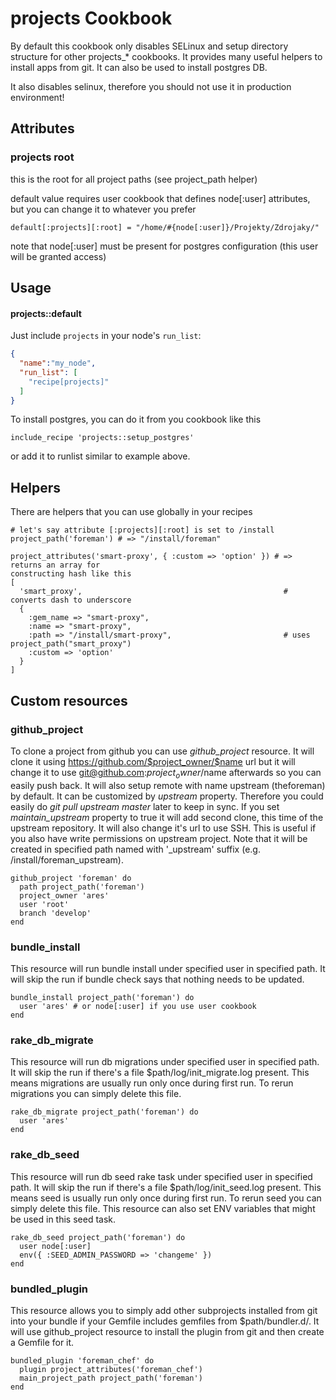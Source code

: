 projects Cookbook
=================

By default this cookbook only disables SELinux and setup directory structure for other projects_* cookbooks.
It provides many useful helpers to install apps from git. It can also be used to install postgres DB.

It also disables selinux, therefore you should not use it in production environment!

Attributes
----------

### projects root

this is the root for all project paths (see project_path helper)

default value requires user cookbook that defines node[:user] attributes,
but you can change it to whatever you prefer

    default[:projects][:root] = "/home/#{node[:user]}/Projekty/Zdrojaky/"

note that node[:user] must be present for postgres configuration (this user will be granted
access)

Usage
-----
#### projects::default

Just include `projects` in your node's `run_list`:

```json
{
  "name":"my_node",
  "run_list": [
    "recipe[projects]"
  ]
}
```

To install postgres, you can do it from you cookbook like this

    include_recipe 'projects::setup_postgres'

or add it to runlist similar to example above.

## Helpers

There are helpers that you can use globally in your recipes

    # let's say attribute [:projects][:root] is set to /install 
    project_path('foreman') # => "/install/foreman"  

    project_attributes('smart-proxy', { :custom => 'option' }) # => returns an array for 
    constructing hash like this
    [ 
      'smart_proxy',                                             # converts dash to underscore
      {
        :gem_name => "smart-proxy",
        :name => "smart-proxy",
        :path => "/install/smart-proxy",                         # uses project_path("smart_proxy")
        :custom => 'option'
      }
    ]

## Custom resources


### github_project

To clone a project from github you can use *github_project* resource. It will clone it using
https://github.com/$project_owner/$name url but it will change it to use git@github.com:$project_owner/$name
afterwards so you can easily push back. It will also setup remote with name upstream (theforeman) by default.
It can be customized by *upstream* property. Therefore you could easily do *git pull upstream master* later
to keep in sync. If you set *maintain_upstream* property to true it will add second clone, this time
of the upstream repository. It will also change it's url to use SSH. This is useful if you also have
write permissions on upstream project. Note that it will be created in specified path named with
'_upstream' suffix (e.g. /install/foreman_upstream).

    github_project 'foreman' do
      path project_path('foreman')
      project_owner 'ares'
      user 'root'
      branch 'develop'
    end

### bundle_install

This resource will run bundle install under specified user in specified path. It will skip the run if
bundle check says that nothing needs to be updated.

    bundle_install project_path('foreman') do
      user 'ares' # or node[:user] if you use user cookbook
    end

### rake_db_migrate

This resource will run db migrations under specified user in specified path. It will skip the run if
there's a file $path/log/init_migrate.log present. This means migrations are usually run only once during
first run. To rerun migrations you can simply delete this file.

    rake_db_migrate project_path('foreman') do
      user 'ares'
    end

### rake_db_seed

This resource will run db seed rake task under specified user in specified path. It will skip the run if
there's a file $path/log/init_seed.log present. This means seed is usually run only once during
first run. To rerun seed you can simply delete this file. This resource can also set ENV variables
that might be used in this seed task.

    rake_db_seed project_path('foreman') do
      user node[:user]
      env({ :SEED_ADMIN_PASSWORD => 'changeme' })
    end

### bundled_plugin

This resource allows you to simply add other subprojects installed from git into your bundle if your
Gemfile includes gemfiles from $path/bundler.d/. It will use github_project resource to install
the plugin from git and then create a Gemfile for it.

    bundled_plugin 'foreman_chef' do
      plugin project_attributes('foreman_chef') 
      main_project_path project_path('foreman')
    end
